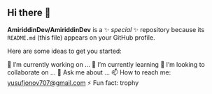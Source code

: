 ## Hi there 👋
**AmiriddinDev/AmiriddinDev** is a ✨ _special_ ✨ repository because its `README.md` (this file) appears on your GitHub profile.

Here are some ideas to get you started:

🔭 I’m currently working on ...
🌱 I’m currently learning
👯 I’m looking to collaborate on ...
💬 Ask me about ...
📫 How to reach me: yusufjonov707@gmail.com
⚡ Fun fact:
trophy
